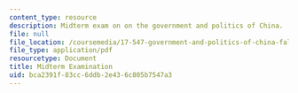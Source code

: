 ```yaml
---
content_type: resource
description: Midterm exam on on the government and politics of China.
file: null
file_location: /coursemedia/17-547-government-and-politics-of-china-fall-2002/bca2391f83cc6ddb2e436c805b7547a3_54702_midterm_exam.pdf
file_type: application/pdf
resourcetype: Document
title: Midterm Examination
uid: bca2391f-83cc-6ddb-2e43-6c805b7547a3
---
```


